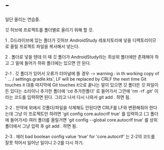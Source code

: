 # -
일단 올리는 연습중.

깃 허브에 프로젝트를 폴더별로 올리기 위해 할 것.

1 . D드라이브에 있는 폴더가 깃허브 AndroidStudy 레포지토리에 넣을 디렉토리이므로
   올릴 프로젝트 파일을 복사해서 넣는다.

2 . 폴더로 넣을 텐데 이 때 깃 폴더가 AndroidStudy라는 최상위 폴더에만 존재해야 하고
   그 밑에 들어가 하위 폴더에는 있으면 안 된다.

2-1 . 깃 폴더가 있어서 오류가 터미널에 뜰 경우 ->
warning : in th working copy of ' ... / settings.gradle.kts', LF will be replaced by CRLF
the next time Git touches it
대충 마지막에 Git touches it으로 끝나는 말이 있으면 깃 폴더든 깃 파일이든 있다는 소리이니
추가한 폴더에 'cd 추가한폴더' 로 들어가서 그안에 'rm -rf .git' 이라는 코드를 입력하면 된다.
그리고 나서 다시 나와서 git add . 하면 됨.

2-2 . 만약에 위에서 깃폴더/파일을 삭제해도 안된다면 CRLF를 LF와 변환해줘야 한다는데
그냥 이 프로젝트만 하려면 'git config core.autocrlf true' 를 입력하고 (그 폴더에 들어가서)
여러 폴더를 올릴거면 'git config --global core.autocrlf true' 를 상위 폴더에서 그냥 입력
후 git add . 하면 됨.

2-3 . 에러 bad boolean config value 'true' for 'core.autocrlf' 는 2-2의 코드를 잘못
적어서 일어난 일이니 2-2를 다시 하기.